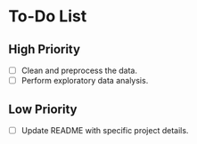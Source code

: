 # To-Do List

## High Priority
- [ ] Clean and preprocess the data.
- [ ] Perform exploratory data analysis.

## Low Priority
- [ ] Update README with specific project details.
